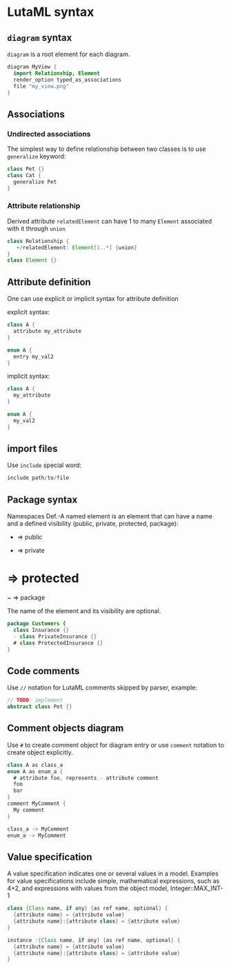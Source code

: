 # LutaML syntax

## `diagram` syntax

`diagram` is a root element for each diagram.

```java
diagram MyView {
  import Relationship, Element
  render_option typed_as_associations
  file "my_view.png"
}
```

## Associations

### Undirected associations

The simplest way to define relationship between two classes is to use `generalize` keyword:

```java
class Pet {}
class Cat {
  generalize Pet
}
```

### Attribute relationship

Derived attribute `relatedElement` can have 1 to many `Element` associated with it through `union`

```java
class Relationship {
   +/relatedElement: Element[1..*] {union}
}
class Element {}
```

## Attribute definition

One can use explicit or implicit syntax for attribute definition

explicit syntax:

```java
class A {
  attribute my_attribute
}

enum A {
  entry my_val2
}
```

implicit syntax:

```java
class A {
  my_attribute
}

enum A {
  my_val2
}
```


## import files

Use `include` special word:

```java
include path/to/file
```

## Package syntax

Namespaces
Def.-A named element is an element that can have a name and a defined visibility (public, private, protected, package):

+ => public
- => private
# => protected
~ => package

The name of the element and its visibility are optional.

```java
package Customers {
  class Insurance {}
  - class PrivateInsurance {}
  # class ProtectedInsurance {}
}
```

## Code comments

Use `//` notation for LutaML comments skipped by parser, example:

```java
// TODO: implement
abstract class Pet {}
```

## Comment objects diagram

Use `#` to create comment object for diagram entry or use `comment` notation to create object explicitly.

```java
class A as class_a
enum A as enum_a {
  # attribute foo, represents - attribute comment
  foo
  bar
}
comment MyComment {
  My comment
}

class_a -> MyComment
enum_a -> MyComment
```

## Value specification

A value specification indicates one or several values in a model. Examples for value specifications include simple, mathematical expressions, such as 4+2, and expressions with values from the object model, Integer::MAX_INT-1

```java
class {Class name, if any} {as ref name, optional} {
  {attribute name} = {attribute value}
  {attribute name}:{attribute class} = {attribute value}
}

instance :{Class name, if any} {as ref name, optional} {
  {attribute name} = {attribute value}
  {attribute name}:{attribute class} = {attribute value}
}
```